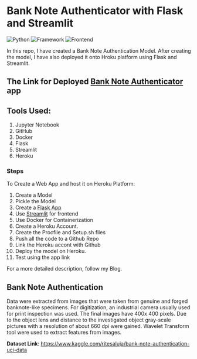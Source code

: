 # Bank Note Authenticator with Flask and Streamlit

![Python](https://img.shields.io/badge/Python-3.8-blueviolet)
![Framework](https://img.shields.io/badge/Framework-Flask-red)
![Frontend](https://aws1.discourse-cdn.com/business7/uploads/streamlit/original/2X/8/8cb5b6c0e1fe4e4ebfd30b769204c0d30c332fec.png)

In this repo, I have created a Bank Note Authentication Model. After creating the model, I have also deployed it onto Hroku platform using Flask and Streamlit.


## The Link for Deployed [Bank Note Authenticator](https://bank-note-auth-streamlit.herokuapp.com/) app

## Tools Used:
1. Jupyter Notebook
2. GitHub
3. Docker
4. Flask
5. Streamlit
6. Heroku

### Steps

To Create a Web App and host it on Heroku Platform: 

1. Create a Model
2. Pickle the Model
3. Create a [Flask App](https://flask.palletsprojects.com/en/2.0.x/)
4. Use [Streamlit](https://github.com/flasgger/flasgger) for frontend
5. Use Docker for Containerization
6. Create a Heroku Account.
7. Create the Procfile and Setup.sh files
8. Push all the code to a Github Repo
9. Link the Heroku accont with  Github
10. Deploy the model on Heroku.
11. Test using the app link

For a more detailed description, follow my Blog.


## Bank Note Authentication

Data were extracted from images that were taken from genuine and forged banknote-like specimens. For digitization, an industrial camera usually used for print inspection was used. The final images have 400x 400 pixels. Due to the object lens and distance to the investigated object gray-scale pictures with a resolution of about 660 dpi were gained. Wavelet Transform tool were used to extract features from images.

**Dataset Link**: https://www.kaggle.com/ritesaluja/bank-note-authentication-uci-data
